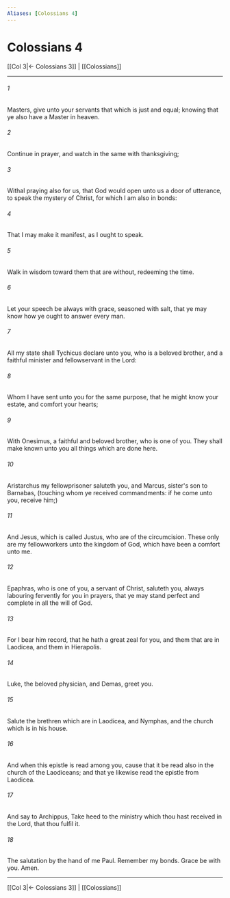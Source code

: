 ```yaml
---
Aliases: [Colossians 4]
---
```

# Colossians 4

[[Col 3|← Colossians 3]] | [[Colossians]]
***



###### 1 
Masters, give unto your servants that which is just and equal; knowing that ye also have a Master in heaven. 

###### 2 
Continue in prayer, and watch in the same with thanksgiving; 

###### 3 
Withal praying also for us, that God would open unto us a door of utterance, to speak the mystery of Christ, for which I am also in bonds: 

###### 4 
That I may make it manifest, as I ought to speak. 

###### 5 
Walk in wisdom toward them that are without, redeeming the time. 

###### 6 
Let your speech be always with grace, seasoned with salt, that ye may know how ye ought to answer every man. 

###### 7 
All my state shall Tychicus declare unto you, who is a beloved brother, and a faithful minister and fellowservant in the Lord: 

###### 8 
Whom I have sent unto you for the same purpose, that he might know your estate, and comfort your hearts; 

###### 9 
With Onesimus, a faithful and beloved brother, who is one of you. They shall make known unto you all things which are done here. 

###### 10 
Aristarchus my fellowprisoner saluteth you, and Marcus, sister's son to Barnabas, (touching whom ye received commandments: if he come unto you, receive him;) 

###### 11 
And Jesus, which is called Justus, who are of the circumcision. These only are my fellowworkers unto the kingdom of God, which have been a comfort unto me. 

###### 12 
Epaphras, who is one of you, a servant of Christ, saluteth you, always labouring fervently for you in prayers, that ye may stand perfect and complete in all the will of God. 

###### 13 
For I bear him record, that he hath a great zeal for you, and them that are in Laodicea, and them in Hierapolis. 

###### 14 
Luke, the beloved physician, and Demas, greet you. 

###### 15 
Salute the brethren which are in Laodicea, and Nymphas, and the church which is in his house. 

###### 16 
And when this epistle is read among you, cause that it be read also in the church of the Laodiceans; and that ye likewise read the epistle from Laodicea. 

###### 17 
And say to Archippus, Take heed to the ministry which thou hast received in the Lord, that thou fulfil it. 

###### 18 
The salutation by the hand of me Paul. Remember my bonds. Grace be with you. Amen.

***
[[Col 3|← Colossians 3]] | [[Colossians]]
